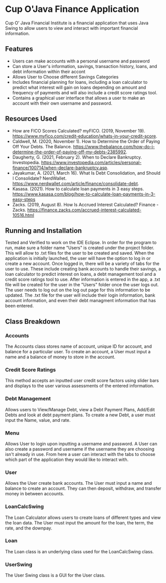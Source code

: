 # Cup O'Java Finance Application

Cup O’ Java Financial Institute is a financial application that uses Java Swing to allow users to view and interact with important financial information. 

## Features
- Users can make accounts with a personal username and password
- Can store a User's information, savings, transaction history, loans, and debt information within their accont
- Allows User to Choose different Savings Categories
- Includes financial planning for loans, including a loan calculator to predict what interest will gain on loans depending on amount and frequency of payments and will also include a credit score ratings tool.
- Contains a graphical user interface that allows a user to make an account with their own username and password.

## Resources Used
- How are FICO Scores Calculated? myFICO. (2019, November 19). https://www.myfico.com/credit-education/whats-in-your-credit-score. 
- Caldwell, M. (2020, November 1). How to Determine the Order of Paying Off Your Debts. The Balance. https://www.thebalance.com/how-do-i-determine-the-order-of-paying-off-my-debts-2385992. 
- Daugherty, G. (2021, February 2). When to Declare Bankruptcy. Investopedia. https://www.investopedia.com/articles/personal-finance/100714/when-declare-bankruptcy.asp. 
- Jayakumar, A. (2021, March 16). What Is Debt Consolidation, and Should I Consolidate? NerdWallet. https://www.nerdwallet.com/article/finance/consolidate-debt. 
- Kasasa. (2021). How to calculate loan payments in 3 easy steps. 					https://www.kasasa.com/blog/how-to-calculate-loan-payments-in-3-easy-steps 
- Zacks. (2019, August 8). How Is Accrued Interest Calculated? Finance - Zacks. 			https://finance.zacks.com/accrued-interest-calculated-10516.html 


## Running and Installation
Tested and Verified to work on the IDE Eclipse. In order for the program to run, make sure a folder name "Users" is created under the project folder. This will allow to .txt files for the user to be created and saved. When the application is initially launched, the user will have the option to log in or create a new account. Once logged in, there will be a variety of tabs for the user to use. These include creating bank accounts to handle their savings, a loan calculator to predict interest on loans, a debt management tool and a credit score ratings tool to use. After information is entered in the app, a .txt file will be created for the user in the "Users" folder once the user logs out. The user needs to log out on the log out page for this information to be updated. The .txt file for the user will include their login information, bank account information, and even their debt managment information that has been entered. 

## Class Breakdown

### Accounts
The Accounts class stores name of account, unique ID for account, and balance for a particular user. To create an account, a User must input a name and a balance of money to store in the account. 

### Credit Score Ratings
This method accepts an inputted user credit score factors using slider bars and displays to the user various assessments of the entered information. 

### Debt Management 
Allows users to View/Manage Debt, view a Debt Payment Plans, Add/Edit Debts and look at debt payment plans. To create a new Debt, a user must input the Name, value, and rate. 

### Menu
Allows User to login upon inputting a username and password. A User can also create a password and username if the username they are choosing isn't already in use. From here a user can interact with the tabs to choose which part of the application they would like to interact with. 

### User 
Allows the User create bank accounts. The User must input a name and balance to create an account. They can then deposit, withdraw, and transfer money in between accounts. 

### LoanCalcSwing
The Loan Calculator allows users to create loans of different types and view the loan data. The User must input the amount for the loan, the term, the rate, and the downpay. 

### Loan
The Loan class is an underlying class used for the LoanCalcSwing class.

### UserSwing
The User Swing class is a GUI for the User class.

